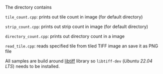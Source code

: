 The directory contains

`tile_count.cpp`: prints out tile count in image (for default directory)

`strip_count.cpp`: prints out strip count in image (for default directory)

`directory_count.cpp`: prints out directory count in a image

`read_tile.cpp`: reads specified tile from tiled TIFF image an save it as PNG file

All samples are build around [libtiff](http://www.libtiff.org/) library so `libtiff-dev` (*Ubuntu 22.04 LTS*) needs to be installed.

